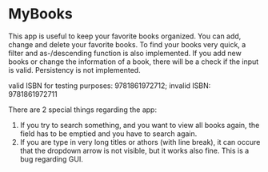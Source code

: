 MyBooks
=======

This app is useful to keep your favorite books organized.
You can add, change and delete your favorite books. 
To find your books very quick, a filter and as-/descending function is also implemented.
If you add new books or change the information of a book, there will be a check if the input is valid.
Persistency is not implemented.

valid ISBN for testing purposes: 9781861972712; invalid ISBN: 9781861972711

There are 2 special things regarding the app:
1) If you try to search something, and you want to view all books again, the field has to be emptied and you have to search again.
2) If you are type in very long titles or athors (with line break), it can occure that the dropdown arrow is not visible, but it works also fine.
This is a bug regarding GUI.
